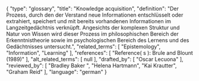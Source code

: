 {
    "type": "glossary",
    "title": "Knowledge acquisition",
    "definition": "Der Prozess, durch den der Verstand neue Informationen entschlüsselt oder extrahiert, speichert und mit bereits vorhandenen Informationen im Langzeitgedächtnis verknüpft. Angesichts der komplexen Struktur und Natur von Wissen wird dieser Prozess im philosophischen Bereich der Erkenntnistheorie sowie im psychologischen Bereich des Lernens und des Gedächtnisses untersucht.",
    "related_terms": [
        "Epistemology",
        "Information",
        "Learning"
    ],
    "references": [
        "Reference( s ):  Brule and Blount (1989)"
    ],
    "alt_related_terms": [
        null
    ],
    "drafted_by": [
        "Oscar Lecuona"
    ],
    "reviewed_by": [
        "Bradley Baker ",
        "Helena Hartmann",
        "Kai Krautter",
        "Graham Reid"
    ],
    "language": "german"
}